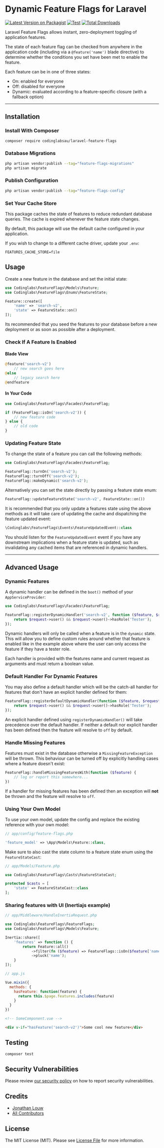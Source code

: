 # Dynamic Feature Flags for Laravel

[![Latest Version on Packagist](https://img.shields.io/packagist/v/codinglabsau/laravel-feature-flags.svg?style=flat-square)](https://packagist.org/packages/codinglabsau/laravel-feature-flags)
[![Test](https://github.com/codinglabsau/laravel-feature-flags/actions/workflows/run-tests.yml/badge.svg)](https://github.com/codinglabsau/laravel-feature-flags/actions/workflows/run-tests.yml)
[![Total Downloads](https://img.shields.io/packagist/dt/codinglabsau/laravel-feature-flags.svg?style=flat-square)](https://packagist.org/packages/codinglabsau/laravel-feature-flags)

Laravel Feature Flags allows instant, zero-deployment toggling of application features.

The state of each feature flag can be checked from anywhere in the application code (including via a `@feature('name')` blade directive) to determine whether the conditions you set have been met to enable the feature. 

Each feature can be in one of three states:
- On: enabled for everyone
- Off: disabled for everyone
- Dynamic: evaluated according to a feature-specific closure (with a fallback option)

___
## Installation

### Install With Composer
```bash
composer require codinglabsau/laravel-feature-flags
```

### Database Migrations
```bash
php artisan vendor:publish --tag="feature-flags-migrations"
php artisan migrate
```

### Publish Configuration
```bash
php artisan vendor:publish --tag="feature-flags-config"
```

### Set Your Cache Store
This package caches the state of features to reduce redundant database queries. The cache is expired whenever the feature state changes.

By default, this package will use the default cache configured in your application.

If you wish to change to a different cache driver, update your `.env`:
```
FEATURES_CACHE_STORE=file
```

## Usage
Create a new feature in the database and set the initial state:
```php
use Codinglabs\FeatureFlags\Models\Feature;
use Codinglabs\FeatureFlags\Enums\FeatureState;

Feature::create([
    'name' => 'search-v2',
    'state' => FeatureState::on()
]);
```

Its recommended that you seed the features to your database before a new deployment or as soon as possible after a deployment.

### Check If A Feature Is Enabled
#### Blade View
```php
@feature('search-v2')
    // new search goes here
@else
    // legacy search here
@endfeature
```

#### In Your Code
```php
use Codinglabs\FeatureFlags\Facades\FeatureFlag;

if (FeatureFlag::isOn('search-v2')) {
    // new feature code
} else {
    // old code
}
```

### Updating Feature State
To change the state of a feature you can call the following methods:
```php
use Codinglabs\FeatureFlags\Facades\FeatureFlag;

FeatureFlag::turnOn('search-v2');
FeatureFlag::turnOff('search-v2');
FeatureFlag::makeDynamic('search-v2');
```
Alternatively you can set the state directly by passing a feature state enum:
```php
FeatureFlag::updateFeatureState('search-v2', FeatureState::on())
```
It is recommended that you only update a features state using the above methods as it will take care of updating the cache and dispatching the feature updated event:

```php
\Codinglabs\FeatureFlags\Events\FeatureUpdatedEvent::class
```
You should listen for the `FeatureUpdatedEvent` event if you have any downstream implications when a feature state is updated, such as invalidating any cached items that are referenced in dynamic handlers.

___
## Advanced Usage
### Dynamic Features
A dynamic handler can be defined in the `boot()` method of your `AppServiceProvider`:
```php
use Codinglabs\FeatureFlags\Facades\FeatureFlag;

FeatureFlag::registerDynamicHandler('search-v2', function ($feature, $request) {
    return $request->user() && $request->user()->hasRole('Tester');
});
```
Dynamic handlers will only be called when a feature is in the `dynamic` state. This will allow you to define custom rules around whether that feature is enabled like in the example above where the user can only access the feature if they have a tester role. 

Each handler is provided with the features name and current request as arguments and must return a boolean value.

### Default Handler For Dynamic Features
You may also define a default handler which will be the catch-all handler for features that don't have an explicit handler defined for them:

```php
FeatureFlag::registerDefaultDynamicHandler(function ($feature, $request) {
    return $request->user() && $request->user()->hasRole('Tester');
});
```

An explicit handler defined using `registerDynamicHandler()` will take precedence over the default handler. If neither a default nor explicit handler has been defined then the feature will resolve to `off` by default.

### Handle Missing Features
Features must exist in the database otherwise a `MissingFeatureException` will be thrown. This behaviour can be turned off by explicitly handling cases where a feature doesn't exist:

```php
FeatureFlag::handleMissingFeaturesWith(function ($feature) {
    // log or report this somewhere...
})
```

If a handler for missing features has been defined then an exception will **not** be thrown and the feature will resolve to `off`.

### Using Your Own Model
To use your own model, update the config and replace the existing reference with your own model:

```php
// app/config/feature-flags.php

'feature_model' => \App\Models\Feature::class,
```

Make sure to also cast the state column to a feature state enum using the `FeatureStateCast`:

```php
// app/Models/Feature.php

use Codinglabs\FeatureFlags\Casts\FeatureStateCast;

protected $casts = [
    'state' => FeatureStateCast::class
];
```

### Sharing features with UI (Inertiajs example)
```php
// app/Middleware/HandleInertiaRequest.php

use Codinglabs\FeatureFlags\FeatureFlags;
use Codinglabs\FeatureFlags\Models\Feature;

Inertia::share([
    'features' => function () {
        return Feature::all()
            ->filter(fn ($feature) => FeatureFlags::isOn($feature['name']))
            ->pluck('name');
    }
]);
```

```javascript
// app.js

Vue.mixin({
  methods: {
    hasFeature: function(feature) {
      return this.$page.features.includes(feature)
    }
  }
})
```

```html
<!-- SomeComponent.vue -->

<div v-if="hasFeature('search-v2')">Some cool new feature</div>
```

## Testing
```bash
composer test
```

## Security Vulnerabilities
Please review [our security policy](../../security/policy) on how to report security vulnerabilities.

## Credits
- [Jonathan Louw](https://github.com/JonathanLouw)
- [All Contributors](../../contributors)

## License
The MIT License (MIT). Please see [License File](LICENSE.md) for more information.
